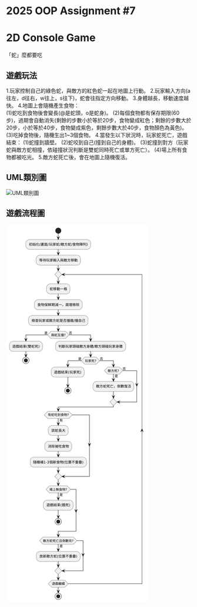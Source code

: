 # 2025 OOP Assignment #7

# 2D Console Game
「蛇」麼都要吃
## 遊戲玩法
1.玩家控制自己的綠色蛇，與敵方的紅色蛇一起在地圖上行動。
2.玩家輸入方向(a往左，d往右，w往上，s往下)，蛇會往指定方向移動。
3.身體越長，移動速度越快。
4.地圖上會隨機產生食物：  
(1)蛇吃到食物後會變長(@是蛇頭，o是蛇身)。
(2)每個食物都有保存期限(60步)，過期會自動消失(剩餘的步數小於等於20步，食物變成紅色；剩餘的步數大於20步，小於等於40步，食物變成紫色，剩餘步數大於40步，食物顏色為黃色)。
(3)吃掉食物後，隨機生出1~3個食物。
4.當發生以下狀況時，玩家蛇死亡，遊戲結束：
(1)蛇撞到牆壁。
(2)蛇咬到自己(撞到自己的身體)。
(3)蛇撞到對方（玩家蛇與敵方蛇相撞，依碰撞狀況判斷是雙蛇同時死亡或單方死亡）。
(4)場上所有食物都被吃光。
5.敵方蛇死亡後，會在地圖上隨機復活。

## UML類別圖
![UML類別圖](UML圖.png)

## 遊戲流程圖
![遊戲流程圖](遊戲流程圖.png)
